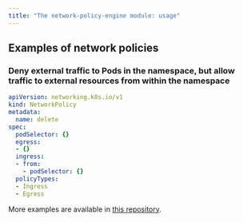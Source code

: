 ```yaml
---
title: "The network-policy-engine module: usage"
---
```


## Examples of network policies

### Deny external traffic to Pods in the namespace, but allow traffic to external resources from within the namespace

```yaml
apiVersion: networking.k8s.io/v1
kind: NetworkPolicy
metadata:
  name: delete
spec:
  podSelector: {}
  egress:
  - {}
  ingress:
  - from:
    - podSelector: {}
  policyTypes:
  - Ingress
  - Egress
```

More examples are available in [this repository](https://github.com/ahmetb/kubernetes-network-policy-recipes).
